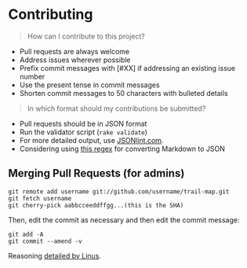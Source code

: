 Contributing
============

> How can I contribute to this project?

* Pull requests are always welcome
* Address issues wherever possible
* Prefix commit messages with [#XX] if addressing an existing issue number
* Use the present tense in commit messages
* Shorten commit messages to 50 characters with bulleted details


> In which format should my contributions be submitted?

* Pull requests should be in JSON format
* Run the validator script (`rake validate`)
* For more detailed output, use [JSONlint.com](http://jsonlint.com).
* Considering using [this regex](https://gist.github.com/4068038) for converting Markdown to JSON

Merging Pull Requests (for admins)
----------------------------------

    git remote add username git://github.com/username/trail-map.git
    git fetch username
    git cherry-pick aabbcceeddffgg...(this is the SHA)

Then, edit the commit as necessary and then edit the commit message:

    git add -A
    git commit --amend -v

Reasoning [detailed by Linus](https://github.com/torvalds/linux/pull/17).
